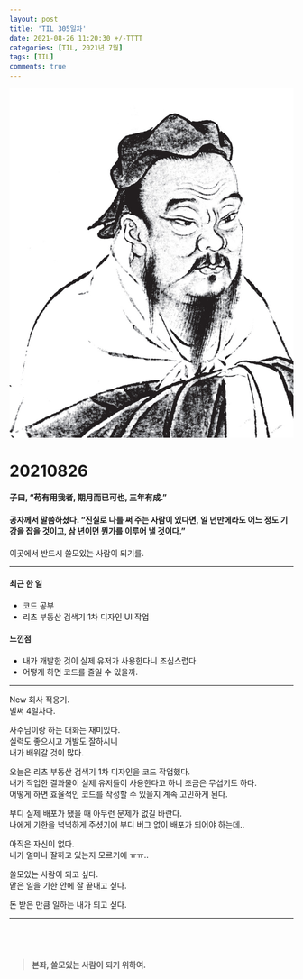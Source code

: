 ```yaml
---
layout: post
title: 'TIL 305일차'
date: 2021-08-26 11:20:30 +/-TTTT
categories: [TIL, 2021년 7월]
tags: [TIL]
comments: true
---
```


![image](/assets/img/sample/avatar.jpg)

# **20210826**

#### **子曰, “苟有用我者, 期月而已可也, 三年有成.”**

#### **공자께서 말씀하셨다. “진실로 나를 써 주는 사람이 있다면, 일 년만에라도 어느 정도 기강을 잡을 것이고, 삼 년이면 뭔가를 이루어 낼 것이다.”**

이곳에서 반드시 쓸모있는 사람이 되기를.

---

#### **최근 한 일**

- 코드 공부  
- 리츠 부동산 검색기 1차 디자인 UI 작업  

#### **느낀점**

- 내가 개발한 것이 실제 유저가 사용한다니 조심스럽다.  
- 어떻게 하면 코드를 줄일 수 있을까.

---

New 회사 적응기.  
벌써 4일차다.  

사수님이랑 하는 대화는 재미있다.  
실력도 좋으시고 개발도 잘하시니  
내가 배워갈 것이 많다.  

오늘은 리츠 부동산 검색기 1차 디자인을 코드 작업했다.  
내가 작업한 결과물이 실제 유저들이 사용한다고 하니 조금은 무섭기도 하다.  
어떻게 하면 효율적인 코드를 작성할 수 있을지 계속 고민하게 된다.  

부디 실제 배포가 됐을 때 아무런 문제가 없길 바란다.  
나에게 기한을 넉넉하게 주셨기에 부디 버그 없이 배포가 되어야 하는데..  

아직은 자신이 없다.  
내가 얼마나 잘하고 있는지 모르기에 ㅠㅠ..  

쓸모있는 사람이 되고 싶다.  
맡은 일을 기한 안에 잘 끝내고 싶다.  

돈 받은 만큼 일하는 내가 되고 싶다.  

---

## <br>

> **본좌, 쓸모있는 사람이 되기 위하여.**
